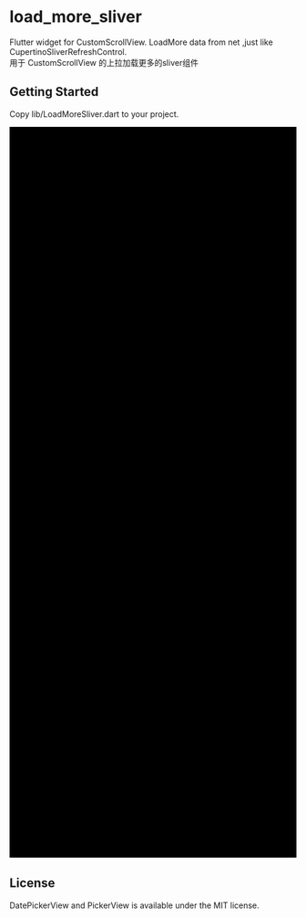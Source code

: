 # load_more_sliver

Flutter widget for CustomScrollView. LoadMore data from net ,just like CupertinoSliverRefreshControl.  
用于 CustomScrollView 的上拉加载更多的sliver组件
## Getting Started

Copy lib/LoadMoreSliver.dart to your project.

<img src="demo_show.gif" height="1280" width="590"/>

## License
DatePickerView and PickerView is available under the MIT license.
